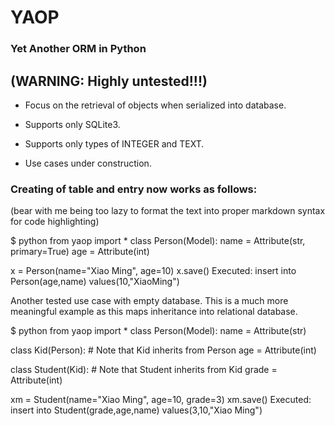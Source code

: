 YAOP
====
### Yet Another ORM in Python

## (WARNING: Highly untested!!!)

- Focus on the retrieval of objects when serialized into database.

- Supports only SQLite3.

- Supports only types of INTEGER and TEXT.

- Use cases under construction.

### Creating of table and entry now works as follows:

(bear with me being too lazy to format the text into proper markdown syntax for
code highlighting)

$ python
from yaop import *
class Person(Model):
    name = Attribute(str, primary=True)
    age = Attribute(int)

x = Person(name="Xiao Ming", age=10)
x.save()
Executed: insert into Person(age,name) values(10,"XiaoMing")


Another tested use case with empty database.
This is a much more meaningful example as this maps inheritance into relational
database.

$ python
from yaop import *
class Person(Model):
    name = Attribute(str)

class Kid(Person): # Note that Kid inherits from Person
    age = Attribute(int)

class Student(Kid): # Note that Student inherits from Kid
    grade = Attribute(int)

xm = Student(name="Xiao Ming", age=10, grade=3)
xm.save()
Executed: insert into Student(grade,age,name) values(3,10,"Xiao Ming")
